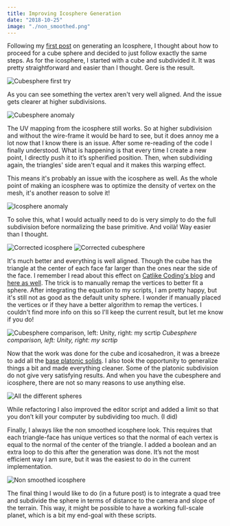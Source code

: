 ```yaml
---
title: Improving Icosphere Generation
date: "2018-10-25"
image: "./non_smoothed.png"
---
```


Following my [first post](https://www.alexisgiard.com/icosahedron-sphere/) on generating an Icosphere, I thought about how to proceed for a cube sphere and decided to just follow exactly the same steps. As for the icosphere, I started with a cube and subdivided it. It was pretty straightforward and easier than I thought. Gere is the result.

![Cubesphere first try](./cube_issue_1.png)

As you can see something the vertex aren't very well aligned. And the issue gets clearer at higher subdivisions.

![Cubesphere anomaly](./cube_issue_2.png)

The UV mapping from the icosphere still works. So at higher subdivision and without the wire-frame it would be hard to see, but it does annoy me a lot now that I know there is an issue. After some re-reading of the code I finally understood. What is happening is that every time I create a new point, I directly push it to it’s spherified position. Then, when subdividing again, the triangles' side aren't equal and it makes this warping effect.

<!-- // subdivide the triangles faces
for (int i = 1; i < resolution; i++) {
    List<FaceVertIndices> faces2 = new List<FaceVertIndices>();
    foreach (var tri in faces) {
        
        int a = GetMiddlePoint(tri.IndA, tri.IndB, ref vertices, ref middlePointIndexCache, radius);
        int b = GetMiddlePoint(tri.IndB, tri.IndC, ref vertices, ref middlePointIndexCache, radius);
        int c = GetMiddlePoint(tri.IndC, tri.IndA, ref vertices, ref middlePointIndexCache, radius);

        faces2.Add(new FaceVertIndices(tri.IndA, a, c));
        faces2.Add(new FaceVertIndices(tri.IndB, b, a));
        faces2.Add(new FaceVertIndices(tri.IndC, c, b));
        faces2.Add(new FaceVertIndices(a, b, c));
    }
    faces = faces2;
}

And:
vertices.Add(middle.normalized * radius); -->


This means it's probably an issue with the icosphere as well. As the whole point of making an icosphere was to optimize the density of vertex on the mesh, it's another reason to solve it!

![Icosphere anomaly](./ico_issue.png)


To solve this, what I would actually need to do is very simply to do the full subdivision before normalizing the base primitive. And voilà! Way easier than I thought.

![Corrected icosphere](./ico_correct.png)
![Corrected cubesphere](./correct_cube.png)

It's much better and everything is well aligned. Though the cube has the triangle at the center of each face far larger than the ones near the side of the face. I remember I read about this effect on [Catlike Coding's blog](https://catlikecoding.com/unity/tutorials/cube-sphere/) and [here as well](http://mathproofs.blogspot.com/2005/07/mapping-cube-to-sphere.html). The trick is to manually remap the vertices to better fit a sphere. After integrating the equation to my scripts, I am pretty happy, but it's still not as good as the default unity sphere. I wonder if manually placed the vertices or if they have a better algorithm to remap the vertices. I couldn't find more info on this so I'll keep the current result, but let me know if you do!

![Cubesphere comparison, left: Unity, right: my scrtip](./cube_comparison.png)
*Cubesphere comparison, left: Unity, right: my scrtip*

Now that the work was done for the cube and icosahedron, it was a breeze to add all the [base platonic solids](https://en.wikipedia.org/wiki/Platonic_solid). I also took the opportunity to generalize things a bit and made everything cleaner. Some of the platonic subdivision do not give very satisfying results. And when you have the cubesphere and icosphere, there are not so many reasons to use anything else.

![All the different spheres](./all_spheres.png)

While refactoring I also improved the editor script and added a limit so that you don’t kill your computer by subdividing too much. (I did)

Finally, I always like the non smoothed icosphere look. This requires that each triangle-face has unique vertices so that the normal of each vertex is equal to the normal of the center of the triangle. I added a boolean and an extra loop to do this after the generation was done. It’s not the most efficient way I am sure, but it was the easiest to do in the current implementation.

![Non smoothed icosphere](./non_smoothed.png)

The final thing I would like to do (in a future post) is to integrate a quad tree and subdivide the sphere in terms of distance to the camera and slope of the terrain. This way, it might be possible to have a working full-scale planet, which is a bit my end-goal with these scripts.
